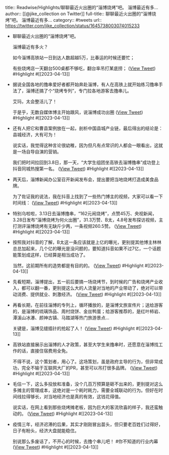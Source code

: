 title:: Readwise/Highlights/聊聊最近火出圈的“淄博烧烤”吧。 淄博最近有多...
author:: [[@jike_collection on Twitter]]
full-title:: 聊聊最近火出圈的“淄博烧烤”吧。 淄博最近有多...
category:: #tweets
url:: https://twitter.com/jike_collection/status/1645738003074015233

- 聊聊最近火出圈的“淄博烧烤”吧。
  
  淄博最近有多火？
  
  如今淄博高铁站一日到达人数超越5万，比春运的时候还要忙；
  
  有些烧烤店一天翻台500桌都不够吃，翻台率吊打某底捞； ([View Tweet](https://twitter.com/jike_collection/status/1645738003074015233)) #Highlight #[[2023-04-13]]
- 据说全国各地的撸串爱好者都开始奔赴淄博，有人在高铁上就开始练习撸串手法了，淄博还搞了个“烧烤专列”，专门拉各地游客去撸串儿。
  
  艾玛，太会整活儿了！
  
  于是乎，无数自媒体博主开始跟风，说淄博成功出圈 ([View Tweet](https://twitter.com/jike_collection/status/1645738003992817666)) #Highlight #[[2023-04-13]]
- 还有人把它和曹县案例放在一起，剖析中国县城产业链，最后得出的结论是：县城经济，大有可为！
  
  说实话，我觉得这种言论很幼稚，因为但凡有点常识的人都会一眼看出，这就是一场自导自演的营销。
  
  我们把时间拉回到3.8日，那一天，“大学生组团坐高铁去淄博撸串”成功登上抖音同城热搜第一名。 ([View Tweet](https://twitter.com/jike_collection/status/1645738004756201472)) #Highlight #[[2023-04-13]]
- 两天后，淄博新闻办公室召开新闻发布会，提出要把当地烧烤打造成美食品牌。
  
  为了佐证我的说法，我在抖音上找到了一些热门博主的视频，大家可以看一下时间线： ([View Tweet](https://twitter.com/jike_collection/status/1645738005523746816)) #Highlight #[[2023-04-13]]
- 特别乌啦啦，3.13日去淄博撸串，“162元闹烧烤”，点赞45万、央视新闻，3.28日发布“淄博烧烤为何火出圈”，31.3万赞、B太，4.8号发布探访视频，主打测评淄博烧烤有无缺斤少两，一条视频260.5赞。 ([View Tweet](https://twitter.com/jike_collection/status/1645738006400372736)) #Highlight #[[2023-04-13]]
- 按照我对抖音的了解，B太这一条应该就是上亿的曝光，更别提其他博主林林总总加起来，几个亿的曝光是没问题的，要知道抖音如果不过7亿，一个话题能策划成这样，已经算是相当成功了。
  
  当然，这前期所有的造势都是有目的的。 ([View Tweet](https://twitter.com/jike_collection/status/1645738007276793860)) #Highlight #[[2023-04-13]]
- 先看短期，淄博提出，五一前后要搞一场烧烤节，到时候的广告和烧烤产业收入，都可以翻一番，更别提这么大的人流量对当地的产业带动了，绝对可以带动消费、提供就业、刺激经济。 ([View Tweet](https://twitter.com/jike_collection/status/1645738008140984320)) #Highlight #[[2023-04-13]]
- 再看长期，在前往淄博的专列上，循环播放的，是淄博文旅宣传片；送给游客的，是淄博的琉璃饰品、周村烧饼、金丝鸭蛋；给游客推荐的，是红叶柿岩、潭溪山冰瀑、颜神古镇、马踏湖等热门旅游景点...
  
  关键是，淄博见缝插针的抢起了人！ ([View Tweet](https://twitter.com/jike_collection/status/1645738009013415937)) #Highlight #[[2023-04-13]]
- 高铁站直接展示出淄博的人才政策，甚至大学生来撸串时，还愿意在淄博找工作的话，直接住宿费用全免。
  
  不得不说，这个策划者，用心了。这场策划，虽是政府主导的行为，但非常成功，完全不输于互联网大厂的PR，甚至可以吊打很多品牌。 ([View Tweet](https://twitter.com/jike_collection/status/1645738009760002048)) #Highlight #[[2023-04-13]]
- 毛估一下，这么多投放和准备，没个几百万预算是砸不出来的，更别提对这么多摊主的管理成本，这绝对是一个耗时耗力，需要全城联动的行为。但好在时间线拉得够长，对当地经济也是真的有效，这钱花得值。
  
  说实话，在网上看到那些烧烤摊老板，因为巨大的客流欣喜的样子，我还蛮触动的。 ([View Tweet](https://twitter.com/jike_collection/status/1645738010460434432)) #Highlight #[[2023-04-13]]
- 疫情三年，经济迟滞的后果，其实才刚刚冒出苗头，但只要老百姓们过得好，日子有盼头，经济大盘就能稳住。
  
  别说那么多废话了，不开心的时候，去撸个串儿吧！  #你不知道的行业内幕 ([View Tweet](https://twitter.com/jike_collection/status/1645738011194433538)) #Highlight #[[2023-04-13]]
